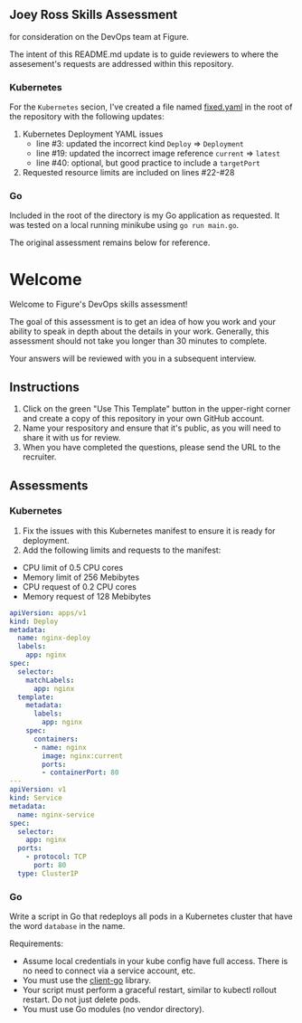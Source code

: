 ## Joey Ross Skills Assessment

for consideration on the DevOps team at Figure.

The intent of this README.md update is to guide reviewers to where the assesement's requests are addressed within this repository.

### Kubernetes

For the `Kubernetes` secion, I've created a file named [fixed.yaml](./fixed.yaml) in the root of the repository with the following updates:

1. Kubernetes Deployment YAML issues
    - line #3: updated the incorrect kind `Deploy` => `Deployment`
    - line #19: updated the incorrect image reference `current` => `latest`
    - line #40: optional, but good practice to include a `targetPort`
2. Requested resource limits are included on lines #22-#28

### Go

Included in the root of the directory is my Go application as requested. It was tested on a local running minikube using `go run main.go`.

The original assessment remains below for reference.

# Welcome

Welcome to Figure's DevOps skills assessment! 

The goal of this assessment is to get an idea of how you work and your ability to speak in depth about the details in your work. Generally, this assessment should not take you longer than 30 minutes to complete. 

Your answers will be reviewed with you in a subsequent interview.

## Instructions

1. Click on the green "Use This Template" button in the upper-right corner and create a copy of this repository in your own GitHub account.
2. Name your respository and ensure that it's public, as you will need to share it with us for review.
3. When you have completed the questions, please send the URL to the recruiter.

## Assessments

### Kubernetes

1. Fix the issues with this Kubernetes manifest to ensure it is ready for deployment. 
2. Add the following limits and requests to the manifest:
- CPU limit of 0.5 CPU cores
- Memory limit of 256 Mebibytes
- CPU request of 0.2 CPU cores
- Memory request of 128 Mebibytes 

```yaml
apiVersion: apps/v1
kind: Deploy
metadata:
  name: nginx-deploy
  labels:
    app: nginx
spec:
  selector:
    matchLabels:
      app: nginx
  template:
    metadata:
      labels:
        app: nginx
    spec:
      containers:
      - name: nginx
        image: nginx:current
        ports:
        - containerPort: 80
---
apiVersion: v1
kind: Service
metadata:
  name: nginx-service
spec:
  selector:
    app: nginx
  ports:
    - protocol: TCP
      port: 80
  type: ClusterIP
  ```

### Go

Write a script in Go that redeploys all pods in a Kubernetes cluster that have the word `database` in the name.

Requirements:
- Assume local credentials in your kube config have full access. There is no need to connect via a service account, etc.
- You must use the [client-go](https://github.com/kubernetes/client-go) library.
- Your script must perform a graceful restart, similar to kubectl rollout restart. Do not just delete pods.
- You must use Go modules (no vendor directory).
